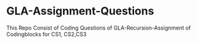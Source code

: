 # GLA-Assignment-Questions
This Repo Consist of Coding Questions of GLA-Recursion-Assignment of Codingblocks for CS1, CS2,CS3
